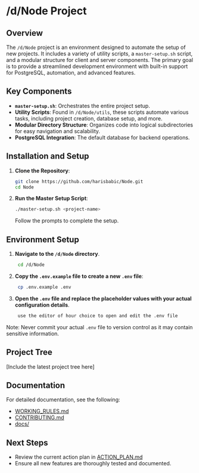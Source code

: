 # /d/Node Project

## Overview
The `/d/Node` project is an environment designed to automate the setup of new projects. It includes a variety of utility scripts, a `master-setup.sh` script, and a modular structure for client and server components. The primary goal is to provide a streamlined development environment with built-in support for PostgreSQL, automation, and advanced features.

## Key Components
- **`master-setup.sh`**: Orchestrates the entire project setup.
- **Utility Scripts**: Found in `/d/Node/utils`, these scripts automate various tasks, including project creation, database setup, and more.
- **Modular Directory Structure**: Organizes code into logical subdirectories for easy navigation and scalability.
- **PostgreSQL Integration**: The default database for backend operations.

## Installation and Setup
1. **Clone the Repository**:
    ```bash
    git clone https://github.com/harisbabic/Node.git
    cd Node
    ```

2. **Run the Master Setup Script**:
    ```bash
    ./master-setup.sh <project-name>
    ```
    Follow the prompts to complete the setup.

## Environment Setup

1. **Navigate to the `/d/Node` directory**.
   ```bash
    cd /d/Node
    ```
2. **Copy the `.env.example` file to create a new `.env` file**:
   ```bash
    cp .env.example .env
   ```
3. **Open the `.env` file and replace the placeholder values with your actual configuration details**.
   ```bash
    use the editor of hour choice to open and edit the .env file
   ```

Note: Never commit your actual `.env` file to version control as it may contain sensitive information.

## Project Tree
[Include the latest project tree here]

## Documentation
For detailed documentation, see the following:
- [WORKING_RULES.md](./WORKING_RULES.md)
- [CONTRIBUTING.md](./CONTRIBUTING.md)
- [docs/](./docs/)

## Next Steps
- Review the current action plan in [ACTION_PLAN.md](./docs/ACTION_PLAN.md)
- Ensure all new features are thoroughly tested and documented.